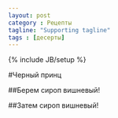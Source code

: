 ```yaml
---
layout: post
category : Рецепты
tagline: "Supporting tagline"
tags : [десерты]
---
```

{% include JB/setup %}

#Черный принц

##Берем сироп вишневый!

##Затем сироп вишневый!
